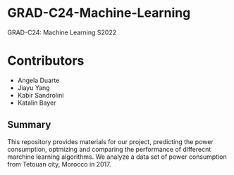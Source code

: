 # GRAD-C24-Machine-Learning
GRAD-C24: Machine Learning S2022

# Contributors
- Angela Duarte
- Jiayu Yang
- Kabir Sandrolini
- Katalin Bayer

## Summary
This repository provides materials for our project, predicting the power consumption, optmizing and comparing the performance of differecnt marchine learning algorithms. We analyze a data set of power consumption from Tetouan city, Morocco in 2017.
